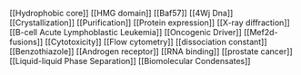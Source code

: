 [[Hydrophobic core]]
[[HMG domain]]
[[Baf57]]
[[4Wj Dna]]
[[Crystallization]]
[[Purification]]
[[Protein expression]]
[[X-ray diffraction]]
[[B-cell Acute Lymphoblastic Leukemia]]
[[Oncogenic Driver]]
[[Mef2d-fusions]]
[[Cytotoxicity]]
[[Flow cytometry]]
[[dissociation constant]]
[[Benzothiazole]]
[[Androgen receptor]]
[[RNA binding]]
[[prostate cancer]]
[[Liquid-liquid Phase Separation]]
[[Biomolecular Condensates]]
